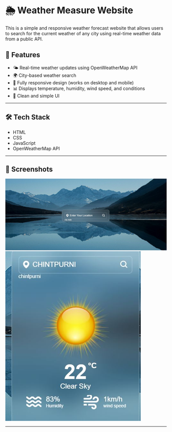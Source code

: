 # 🌦️ Weather Measure Website

This is a simple and responsive weather forecast website that allows users to search for the current weather of any city using real-time weather data from a public API.

## 📌 Features

- 🌤️ Real-time weather updates using OpenWeatherMap API
- 🌍 City-based weather search
- 📱 Fully responsive design (works on desktop and mobile)
- 📊 Displays temperature, humidity, wind speed, and conditions
- 🌈 Clean and simple UI

---

## 🛠️ Tech Stack

- HTML
- CSS
- JavaScript
- OpenWeatherMap API

---

## 📸 Screenshots

![Homepage Screenshot](wheather%20dashboard.JPG)
![Search Result Screenshot](search.JPG)

---

